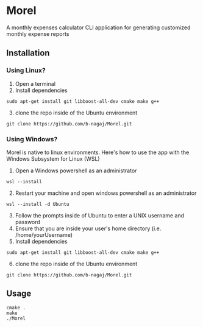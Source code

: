# Morel
A monthly expenses calculator CLI application for generating customized monthly expense reports

## Installation

### Using Linux?
1. Open a terminal
2. Install dependencies
```
sudo apt-get install git libboost-all-dev cmake make g++
```
3. clone the repo inside of the Ubuntu environment
```
git clone https://github.com/b-nagaj/Morel.git
```

### Using Windows?
Morel is native to linux environments. Here's how to use the app with the Windows Subsystem for Linux (WSL)
1. Open a Windows powershell as an administrator
```
wsl --install
```
2. Restart your machine and open windows powershell as an administrator
```
wsl --install -d Ubuntu
```
3. Follow the prompts inside of Ubuntu to enter a UNIX username and password
4. Ensure that you are inside your user's home directory (i.e. /home/yourUsername)
5. Install dependencies
```
sudo apt-get install git libboost-all-dev cmake make g++
```
6. clone the repo inside of the Ubuntu environment
```
git clone https://github.com/b-nagaj/Morel.git
```
## Usage
```
cmake . 
make
./Morel
```
